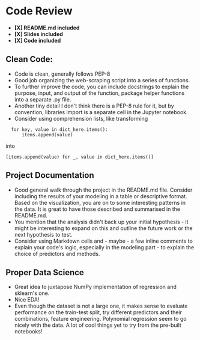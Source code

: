 # Code Review
 
* **[X] README.md included**
* **[X] Slides included**
* **[X] Code included**
 
## Clean Code:
 
* Code is clean, generally follows PEP-8
* Good job organizing the web-scraping script into a series of functions.
* To further improve the code, you can include docstrings to explain the purpose, input, and output of the function, package helper functions into a separate .py file. 
* Another tiny detail I don't think there is a PEP-8 rule for it, but by convention, libraries import is a separate cell in the Jupyter notebook.
* Consider using comprehension lists, like transforming 
 
```
  for key, value in dict_here.items():
      items.append(value)
```
 
 into 
 
```
[items.append(value) for _, value in dict_here.items()]

```
 
## Project Documentation
 
* Good general walk through the project in the README.md file. Consider including the results of your modeling in a table or descriptive format. 
Based on the visualization, you are on to some interesting patterns in the data. It is great to have those described and summarised in the README.md. 
* You mention that the analysis didn't back up your initial hypothesis - it might be interesting to expand on this and outline the future work or the next hypothesis to test.
* Consider using Markdown cells and - maybe - a few inline comments to explain your code's logic, especially in the modeling part - to explain the choice of predictors and methods.
 
## Proper Data Science
 
* Great idea to juxtapose NumPy implementation of regression and sklearn's one.
* Nice EDA! 
* Even though the dataset is not a large one, it makes sense to evaluate performance on the train-test split, try different predictors and their combinations, feature engineering. Polynomial regression seem to go nicely with the data. A lot of cool things yet to try from the pre-built notebooks!
